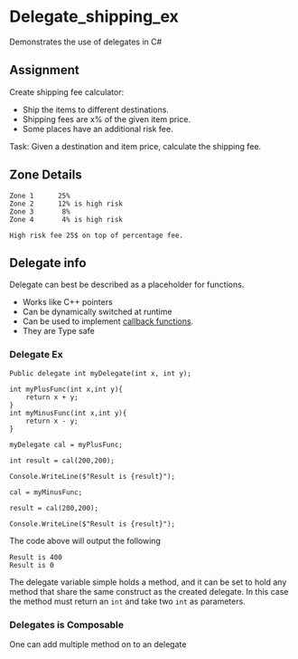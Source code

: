 # Delegate_shipping_ex
Demonstrates the use of delegates in C#

## Assignment
Create shipping fee calculator: 

-	Ship the items to different destinations.
-	Shipping fees are x% of the given item price.
-	Some places have an additional risk fee.
	
Task: 
Given a destination and item price, calculate the shipping fee.
	
## Zone Details

	Zone 1		25%
	Zone 2		12% is high risk
	Zone 3 		 8%
	Zone 4		 4% is high risk
	
	High risk fee 25$ on top of percentage fee. 
	
## Delegate info
Delegate can best be described as a placeholder for functions.

- Works like C++ pointers
- Can be dynamically switched at runtime
- Can be used to implement [callback functions](http://www.c-sharpcorner.com/UploadFile/1c8574/delegate-used-for-callback-operation/).
- They are Type safe
### Delegate Ex
```
Public delegate int myDelegate(int x, int y);

int myPlusFunc(int x,int y){
	return x + y;
}
int myMinusFunc(int x,int y){
	return x - y;
}

myDelegate cal = myPlusFunc;

int result = cal(200,200);

Console.WriteLine($"Result is {result}");

cal = myMinusFunc;

result = cal(200,200);

Console.WriteLine($"Result is {result}");
```
The code above will output the following
```
Result is 400
Result is 0
```
The delegate variable simple holds a method, and it can be set to hold any method that share the same construct as the created delegate.
In this case the method must return an `int` and take two `int` as parameters. 

### Delegates is Composable 
One can add multiple method on to an delegate 	

